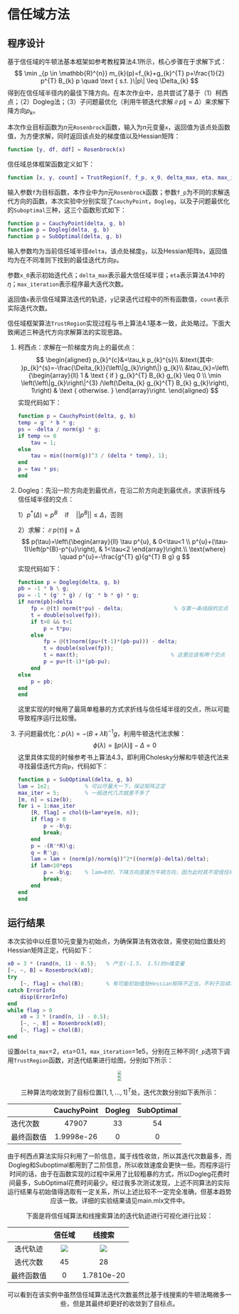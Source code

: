 # 信任域方法

## 程序设计

基于信任域的牛顿法基本框架如参考教程算法4.1所示，核心步骤在于求解下式：
$$
\min _{p \in \mathbb{R}^{n}} m_{k}(p)=f_{k}+g_{k}^{T} p+\frac{1}{2} p^{T} B_{k} p \quad \text { s.t. }\|p\| \leq \Delta_{k}
$$
得到在信任域半径内的最佳下降方向。在本次作业中，总共尝试了基于（1）柯西点；（2）Dogleg法；（3）子问题最优化（利用牛顿迭代求解$\|p\| = \Delta$）来求解下降方向$p_k$。

本次作业目标函数为$n$元`Rosenbrock`函数，输入为$n$元变量`x`，返回值为该点处函数值，为方便求解，同时返回该点处的梯度值以及Hessian矩阵：

```matlab
function [y, df, ddf] = Rosenbrock(x)
```

信任域总体框架函数定义如下：

```matlab
function [x, y, count] = TrustRegion(f, f_p, x_0, delta_max, eta, max_iteration)
```

输入参数`f`为目标函数，本作业中为$n$元`Rosenbrock`函数；参数`f_p`为不同的求解迭代方向的函数，本次实验中分别实现了`CauchyPoint`，`Dogleg`，以及子问题最优化的`Suboptimal`三种，这三个函数形式如下：

```matlab
function p = CauchyPoint(delta, g, b)
function p = Dogleg(delta, g, b)
function p = SubOptimal(delta, g, b)
```

输入参数均为当前信任域半径`delta`，该点处梯度`g`，以及Hessian矩阵`b`，返回值均为在不同准则下找到的最佳迭代方向`p`。

参数`x_0`表示初始迭代点；`delta_max`表示最大信任域半径；`eta`表示算法4.1中的$\eta$；`max_iteration`表示程序最大迭代次数。

返回值`x`表示信任域算法迭代的轨迹，`y`记录迭代过程中的所有函数值，`count`表示实际迭代次数。

信任域框架算法`TrustRegion`实现过程与书上算法4.1基本一致，此处略过。下面大致阐述三种迭代方向求解算法的实现思路。

1. 柯西点：求解在一阶梯度方向上的最优点：
   $$
   \begin{aligned}
   p_{k}^{c}&=\tau_k p_{k}^{s}\\
   &\text{其中: }p_{k}^{s}=-\frac{\Delta_{k}}{\left\|g_{k}\right\|} g_{k}\\
   &\tau_{k}=\left\{\begin{array}{ll}
   1 & \text { if } g_{k}^{T} B_{k} g_{k} \leq 0 \\
   \min \left(\left\|g_{k}\right\|^{3} /\left(\Delta_{k} g_{k}^{T} B_{k} g_{k}\right), 1\right) & \text { otherwise. }
   \end{array}\right.
   \end{aligned}
   $$
   实现代码如下：

   ```matlab
   function p = CauchyPoint(delta, g, b)
   temp = g' * b * g;
   ps = -delta / norm(g) * g;
   if temp <= 0
       tau = 1;
   else
       tau = min((norm(g))^3 / (delta * temp), 1);
   end
   p = tau * ps;
   end
   ```

2. Dogleg：先沿一阶方向走到最优点，在沿二阶方向走到最优点，求该折线与信任域半径的交点：

   1）$p^{*}(\Delta)=p^{B} \quad \text{if}\quad|| p^{B}|| \leq \Delta$，否则

   2）求解：$\|p(\tau)\|=\Delta$
   $$
   p(\tau)=\left\{\begin{array}{ll}
   \tau p^{u}, & 0<\tau<1 \\
   p^{u}+(\tau-1)\left(p^{B}-p^{u}\right), & 1<\tau<2
   \end{array}\right.\\
   \text{where} \quad p^{u}=-\frac{g^{T} g}{g^{T} B g} g
   $$
   实现代码如下：

   ```matlab
   function p = Dogleg(delta, g, b)
   pb = -1 * b \ g;
   pu = -1 * (g' * g) / (g' * b * g) * g;
   if norm(pb)>delta
       fp = @(t) norm(t*pu) - delta;				% 与第一条线段的交点
       t = double(solve(fp));
       if t>0 && t<1
           p = t*pu; 
       else
           fp = @(t)norm((pu+(t-1)*(pb-pu))) - delta;
           t = double(solve(fp));
           t = max(t);                             % 这里应该有两个交点
           p = pu+(t-1)*(pb-pu);
       end    
   else
       p = pb;
   end
   end
   ```

   这里实现的时候用了最简单粗暴的方式求折线与信任域半径的交点，所以可能导致程序运行比较慢。

3. 子问题最优化：$p(\lambda)=-(B+\lambda \mathbf{I})^{-1} g$，利用牛顿迭代法求解：
   $$
   \phi(\lambda)=\|p(\lambda)\|-\Delta=0
   $$
   这里具体实现的时候参考书上算法4.3，即利用Cholesky分解和牛顿迭代法来寻找最佳迭代方向`p`，代码如下：

   ```matlab
   function p = SubOptimal(delta, g, b)
   lam = 1e2;			% 可以尽量大一下，保证矩阵正定
   max_iter = 5;		% 一般迭代几次就差不多了
   [m, n] = size(b);
   for i = 1:max_iter
       [R, flag] = chol(b+lam*eye(m, n));
       if flag > 0
           p = -b\g;
           break;
       end
       p = -(R'*R)\g;
       q = R'\p;
       lam = lam + (norm(p)/norm(q))^2*((norm(p)-delta)/delta);
       if lam<10*eps
           p = -b\g;	% lam=0时，下降方向直接为牛顿方向，因为此时其不受信任域半径约束
           break;
       end
   end
   end
   ```

## 运行结果

本次实验中以任意10元变量为初始点，为确保算法有效收敛，需使初始位置处的Hessian矩阵正定，代码如下：

   ```matlab
   x0 = 3 * (rand(n, 1) - 0.5);   % 产生(-1.5， 1.5)的n维变量
   [~, ~, B] = Rosenbrock(x0);
   try
       [~, flag] = chol(B);       % 有可能初始值处Hessian矩阵不正当，不利于后续求解
   catch ErrorInfo
       disp(ErrorInfo)
   end
   while flag > 0
       x0 = 3 * (rand(n, 1) - 0.5);
       [~, ~, B] = Rosenbrock(x0);
       [~, flag] = chol(B);
   end
   ```

设置`delta_max`=2，`eta`=0.1，`max_iteration`=1e5，分别在三种不同`f_p`选项下调用`TrustRegion`函数，对迭代结果进行绘图，分别如下所示：

<div align=center><img src="D:\优化算法\作业代码\Assignment_03\untitled3.png" style="zoom:48%;" />

<div align=center><img src="D:\优化算法\作业代码\Assignment_03\untitled4.png" style="zoom:48%;" />

<div align=center><img src="D:\优化算法\作业代码\Assignment_03\untitled5.png" style="zoom:48%;" />

三种算法均收敛到了目标位置$[1,1,...,1]^T$处，迭代次数分别如下表所示：

|            | CauchyPoint | Dogleg | SubOptimal |
| ---------- | :---------: | :----: | :--------: |
| 迭代次数   |    47907    |   33   |     54     |
| 最终函数值 | 1.9998e-26  |   0    |     0      |

由于柯西点算法实际只利用了一阶信息，属于线性收敛，所以其迭代次数最多，而Dogleg和Suboptimal都用到了二阶信息，所以收敛速度会更快一些。而程序运行时间的话，由于在函数实现的过程中采用了比较粗暴的方式，所以Dogleg花费时间最多，SubOptimal花费时间最少。经过我多次测试发现，上述不同算法的实际运行结果与初始值得选取有一定关系，所以上述比较不一定完全准确，但基本趋势应该一致。详细的实验结果请见main.mlx文件中。

下面是将信任域算法和线搜索算法的迭代轨迹进行可视化进行比较：

|            |                        信任域                         |                        线搜索                         |
| :--------: | :---------------------------------------------------: | :---------------------------------------------------: |
|  迭代轨迹  | ![](D:\优化算法\作业代码\Assignment_03\untitled6.png) | ![](D:\优化算法\作业代码\Assignment_03\untitled7.png) |
|  迭代次数  |                          45                           |                          28                           |
| 最终函数值 |                           0                           |                      1.7810e-20                       |

可以看到在该实例中虽然信任域算法迭代次数虽然比基于线搜索的牛顿法略微多一些，但是其最终却更好的收敛到了目标点。